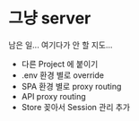 # 그냥 server

남은 일... 여기다가 안 할 지도...

- 다른 Project 에 붙이기
- .env 환경 별로 override
- SPA 환경 별로 proxy routing
- API proxy routing
- Store 꽂아서 Session 관리 추가